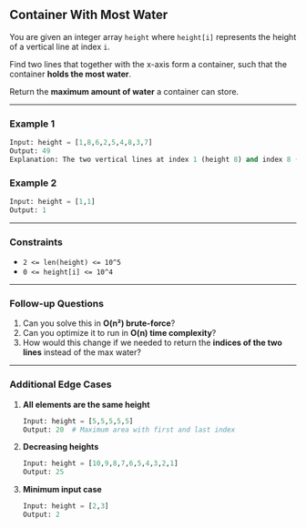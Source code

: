 ## **Container With Most Water**

You are given an integer array `height` where `height[i]` represents the height of a vertical line at index `i`. 

Find two lines that together with the x-axis form a container, such that the container **holds the most water**.

Return the **maximum amount of water** a container can store.

---

### **Example 1**
```python
Input: height = [1,8,6,2,5,4,8,3,7]
Output: 49
Explanation: The two vertical lines at index 1 (height 8) and index 8 (height 7) form the maximum container, holding 49 units of water.
```

### **Example 2**
```python
Input: height = [1,1]
Output: 1
```

---

### **Constraints**
- `2 <= len(height) <= 10^5`
- `0 <= height[i] <= 10^4`

---

### **Follow-up Questions**
1. Can you solve this in **O(n²) brute-force**?
2. Can you optimize it to run in **O(n) time complexity**?
3. How would this change if we needed to return the **indices of the two lines** instead of the max water?

---

### **Additional Edge Cases**
1. **All elements are the same height**
   ```python
   Input: height = [5,5,5,5,5]
   Output: 20  # Maximum area with first and last index
   ```
2. **Decreasing heights**
   ```python
   Input: height = [10,9,8,7,6,5,4,3,2,1]
   Output: 25
   ```
3. **Minimum input case**
   ```python
   Input: height = [2,3]
   Output: 2
   ```
